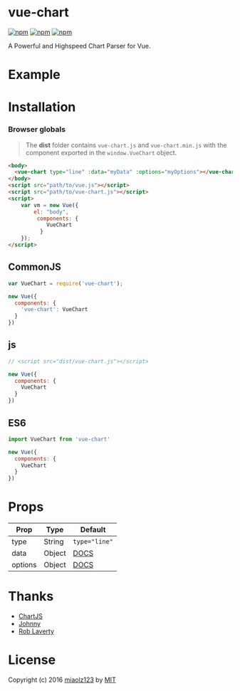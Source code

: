 # vue-chart

[![npm](https://img.shields.io/npm/v/vue-chart.svg?style=flat)](https://www.npmjs.com/package/vue-chart)
[![npm](https://img.shields.io/npm/l/vue-chart.svg?style=flat)](https://www.npmjs.com/package/vue-chart)
[![npm](https://img.shields.io/npm/dt/vue-chart.svg?style=flat)](https://www.npmjs.com/package/vue-chart)

A Powerful and Highspeed Chart Parser for Vue.

# Example



# Installation

### Browser globals

> The **dist** folder contains `vue-chart.js` and `vue-chart.min.js` with the component exported in the `window.VueChart` object.

```html
<body>
  <vue-chart type="line" :data="myData" :options="myOptions"></vue-chart>
</body>
<script src="path/to/vue.js"></script>
<script src="path/to/vue-chart.js"></script>
<script>
    var vm = new Vue({
        el: "body",
         components: {
            VueChart
          }
    });
</script>
```

## CommonJS

```js
var VueChart = require('vue-chart');

new Vue({
  components: {
    'vue-chart': VueChart
  }
})
```

## js

```js
// <script src="dist/vue-chart.js"></script>

new Vue({
  components: {
    VueChart
  }
})
```

## ES6

```js
import VueChart from 'vue-chart'

new Vue({
  components: {
    VueChart
  }
})
```

# Props

| Prop | Type | Default |
| ---- | ---- | ------- |
| type | String | `type="line"` |
| data | Object | [DOCS](http://www.chartjs.org/docs/#line-chart-data-structure) |
| options | Object | [DOCS](http://www.chartjs.org/docs/#chart-configuration) |

# Thanks

- [ChartJS](http://www.chartjs.org)
- [Johnny](https://github.com/johnnyGoo)
- [Rob Laverty](https://github.com/roblav96)

# License

Copyright (c) 2016 [miaolz123](https://github.com/miaolz123) by [MIT](https://opensource.org/licenses/MIT)
